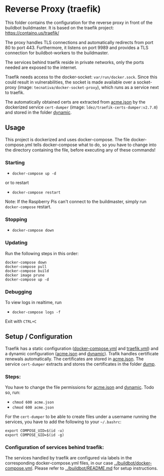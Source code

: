 # Reverse Proxy (traefik)
This folder contains the configuration for the reverse proxy in front of the buildbot buildmaster.
It is based on the traefik project: https://containo.us/traefik/

The proxy handles TLS connections and automatically redirects from port 80 to port 443.
Furthermore, it listens on port 9989 and provides a TLS connection for buildbot-workers to the buildmaster.

The services behind traefik reside in private networks, only the ports needed are exposed to the internet.

Traefik needs access to the docker-socket: `var/run/docker.sock`.
Since this could result in vulnerabilities, the socket is made available over a socket-proxy (image: `tecnativa/docker-socket-proxy`), which runs as a service next to traefik.

The automatically obtained certs are extracted from [acme.json](acme.json) by the dockerized service `cert-dumper` (image: `ldez/traefik-certs-dumper:v2.7.0`) and stored in the folder [dynamic](dynamic).
## Usage
This project is dockerized and uses docker-compose.
The file docker-compose.yml tells docker-compose what to do, so you have to change into the directory containing the file, before executing any of these commands!
### Starting
- `docker-compose up -d`

or to restart
- `docker-compose restart`

Note: If the Raspberry Pis can't connect to the buildmaster, simply run `docker-compose` restart.
### Stopping
- `docker-compose down`
### Updating
Run the following steps in this order:
```
docker-compose down
docker-compose pull
docker-compose build
docker image prune
docker-compose up -d
```
### Debugging
To view logs in realtime, run
- `docker-compose logs -f`

Exit with `CTRL+C`

## Setup / Configuration
Traefik has a static configuration ([docker-compose.yml](docker-compose.yml) and [traefik.yml](traefik.yml)) and a dynamic configuration ([acme.json](acme.json) and [dynamic](dynamic)).
Trafik handles certificate renewals automatically.
The certificates are stored in [acme.json](acme.json).
The service `cert-dumper` extracts and stores the certificates in the folder [dump](dump).

### Steps:

You have to change the file permissions for [acme.json](acme.json) and [dynamic](dynamic).
Todo so, run:
- `chmod 600 acme.json`
- `chmod 600 acme.json`

For the `cert-dumper` to be able to create files under a username running the services, you have to add the following to your `~/.bashrc`:

```
export COMPOSE_UID=$(id -u)
export COMPOSE_GID=$(id -g)
```

### Configuration of services behind traefik:
The services handled by traefik are configured via labels in the corresponding docker-compose.yml files, in our case [../buildbot/docker-compose.yml](../buildbot/docker-compose.yml).
Please refer to [../buildbot/README.md](../buildbot/README.md) for setup instructions.

